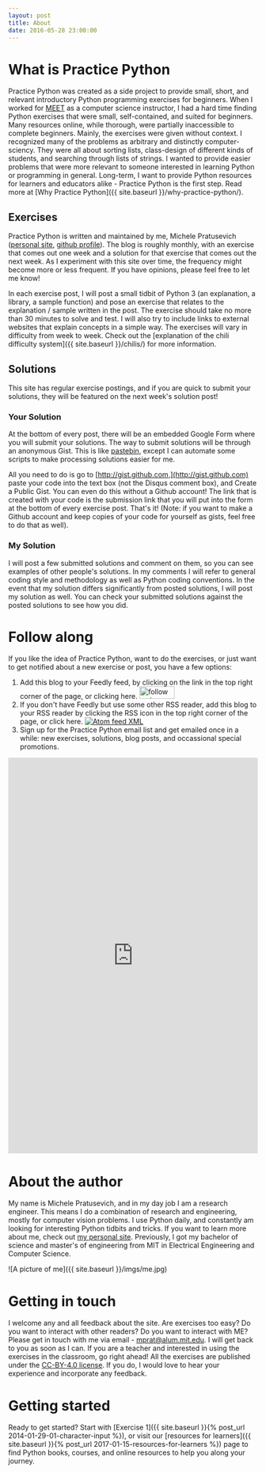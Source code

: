 ```yaml
---
layout: post
title: About
date: 2016-05-28 23:00:00
---
```


# What is Practice Python

Practice Python was created as a side project to provide small, short, and relevant introductory Python programming exercises for beginners. When I worked for [MEET](http://meet.mit.edu/) as a computer science instructor, I had a hard time finding Python exercises that were small, self-contained, and suited for beginners. Many resources online, while thorough, were partially inaccessible to complete beginners. Mainly, the exercises were given without context. I recognized many of the problems as arbitrary and distinctly computer-sciency. They were all about sorting lists, class-design of different kinds of students, and searching through lists of strings. I wanted to provide easier problems that were more relevant to someone interested in learning Python or programming in general. Long-term, I want to provide Python resources for learners and educators alike - Practice Python is the first step. Read more at [Why Practice Python]({{ site.baseurl }}/why-practice-python/).

## Exercises

Practice Python is written and maintained by me, Michele Pratusevich ([personal site](http://mprat.org), [github profile](http://github.com/mprat)). The blog is roughly monthly, with an exercise that comes out one week and a solution for that exercise that comes out the next week. As I experiment with this site over time, the frequency might become more or less frequent. If you have opinions, please feel free to let me know!

In each exercise post, I will post a small tidbit of Python 3 (an explanation, a library, a sample function) and pose an exercise that relates to the explanation / sample written in the post. The exercise should take no more than 30 minutes to solve and test. I will also try to include links to external websites that explain concepts in a simple way. The exercises will vary in difficulty from week to week. Check out the [explanation of the chili difficulty system]({{ site.baseurl }}/chilis/) for more information.

## Solutions

This site has regular exercise postings, and if you are quick to submit your solutions, they will be featured on the next week's solution post!

### Your Solution

At the bottom of every post, there will be an embedded Google Form where you will submit your solutions. The way to submit solutions will be through an anonymous Gist. This is like [pastebin](http://pastebin.com/), except I can automate some scripts to make processing solutions easier for me.

All you need to do is go to [http://gist.github.com,](http://gist.github.com) paste your code into the text box (not the Disqus comment box), and Create a Public Gist. You can even do this without a Github account! The link that is created with your code is the submission link that you will put into the form at the bottom of every exercise post. That's it! (Note: if you want to make a Github account and keep copies of your code for yourself as gists, feel free to do that as well).

### My Solution

I will post a few submitted solutions and comment on them, so you can see examples of other people's solutions. In my comments I will refer to general coding style and methodology as well as Python coding conventions. In the event that my solution differs significantly from posted solutions, I will post my solution as well. You can check your submitted solutions against the posted solutions to see how you did.


# Follow along

If you like the idea of Practice Python, want to do the exercises, or just want to get notified about a new exercise or post, you have a few options:

1. Add this blog to your Feedly feed, by clicking on the link in the top right corner of the page, or clicking here. <a href='http://cloud.feedly.com/#subscription%2Ffeed%2Fhttp%3A%2F%2Fpracticepython.org%2Fatom.xml' target='blank'><img id='feedlyFollow' src='http://s3.feedly.com/img/follows/feedly-follow-rectangle-volume-medium_2x.png' alt='follow us in feedly' width='71' height='25'></a>
2. If you don't have Feedly but use some other RSS reader, add this blog to your RSS reader by clicking the RSS icon in the top right corner of the page, or click here. <a href="{{ site.production_url }}/atom.xml" target="_blank"><img class="logo-small" src="{{ site.baseurl }}/assets/img/rss_img.png" alt="Atom feed XML"></a>
3. Sign up for the Practice Python email list and get emailed once in a while: new exercises, solutions, blog posts, and occassional special promotions. 
<iframe width="540" height="800" src="https://77c43a6f.sibforms.com/serve/MUIEALoivBjA3KiBQu_ykqVAO-TnNuiAMFJwE3NONcMd_VaQQqdjewYVzk2YPSjrvbZGluy0nmw50PaS1YAMObJ8njLALRottBNxzC_jV-Tsz_JOCQGrkFp6fBWV-bPIKz7wL5XQ4nrCj68FDBmq9nGywDr_dPhX44Fk5osgagvxFzpFR6tnX_dkaGzLJuwbdLzhSPpZBzkEI9Lj" frameborder="0" scrolling="auto" allowfullscreen style="display: block;margin-left: auto;margin-right: auto;max-width: 100%;"></iframe>

# About the author

My name is Michele Pratusevich, and in my day job I am a research engineer. This means I do a combination of research and engineering, mostly for computer vision problems. I use Python daily, and constantly am looking for interesting Python tidbits and tricks. If you want to learn more about me, check out [my personal site](http://mprat.org). Previously, I got my bachelor of science and master's of engineering from MIT in Electrical Engineering and Computer Science. 

![A picture of me]({{ site.baseurl }}/imgs/me.jpg)

# Getting in touch

I welcome any and all feedback about the site. Are exercises too easy? Do you want to interact with other readers? Do you want to interact with ME? Please get in touch with me via email - <a href="mailto:mprat@alum.mit.edu">mprat@alum.mit.edu</a>. I will get back to you as soon as I can. If you are a teacher and interested in using the exercises in the classroom, go right ahead! All the exercises are published under the [CC-BY-4.0 license](https://creativecommons.org/licenses/by/4.0/). If you do, I would love to hear your experience and incorporate any feedback.

# Getting started

Ready to get started? Start with [Exercise 1]({{ site.baseurl }}{% post_url 2014-01-29-01-character-input %}), or visit our [resources for learners]({{ site.baseurl }}{% post_url 2017-01-15-resources-for-learners %}) page to find Python books, courses, and online resources to help you along your journey.
